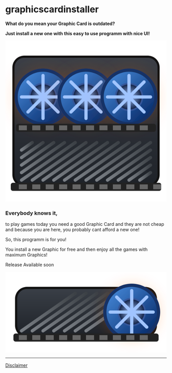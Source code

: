 # graphicscardinstaller

**What do you mean your Graphic Card is outdated?**

**Just install a new one with this easy to use programm with nice UI!**

<div align="center">

![4 Fan Card](/page/static/fan_quad.svg)

</div>

### Everybody knows it,

to play games today you need a good Graphic Card and they are not cheap
and because you are here, you probably cant afford a new one!

So, this programm is for you!

You install a new Graphic for free and then enjoy all the games with maximum
Graphics!

Release Available soon


<div align="center">

![Fan Card](/page/static/fan.svg)

</div>

---

[Disclaimer](/Disclaimer.md)

<!--

## Info

## LICENSE

## Why



<details><summary>Develepment</summary>
<br>

## [Webpage](page/)

**Install Requirements**
```sh
pip install -r requirements.txt
```

**Start the Programm**
```sh
python3 -m main
```

**Save the requirements**
```sh
pip freeze > requirements.txt
```

**Build the Application**
```sh
./build.sh
```

</details>

-->